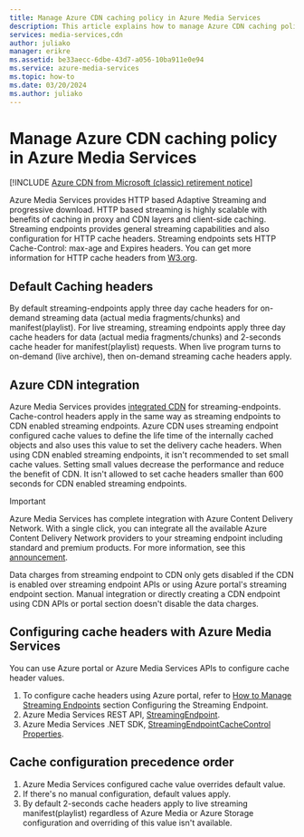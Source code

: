 ```yaml
---
title: Manage Azure CDN caching policy in Azure Media Services
description: This article explains how to manage Azure CDN caching policy in Azure Media Services.
services: media-services,cdn
author: juliako
manager: erikre
ms.assetid: be33aecc-6dbe-43d7-a056-10ba911e0e94
ms.service: azure-media-services
ms.topic: how-to
ms.date: 03/20/2024
ms.author: juliako
---
```


# Manage Azure CDN caching policy in Azure Media Services

[!INCLUDE [Azure CDN from Microsoft (classic) retirement notice](../../includes/cdn-classic-retirement.md)]

Azure Media Services provides HTTP based Adaptive Streaming and progressive download. HTTP based streaming is highly scalable with benefits of caching in proxy and CDN layers and client-side caching. Streaming endpoints provides general streaming capabilities and also configuration for HTTP cache headers. Streaming endpoints sets HTTP Cache-Control: max-age and Expires headers. You can get more information for HTTP cache headers from [W3.org](https://www.w3.org/Protocols/rfc2616/rfc2616-sec13.html).

## Default Caching headers

By default streaming-endpoints apply three day cache headers for on-demand streaming data (actual media fragments/chunks) and manifest(playlist). For live streaming, streaming endpoints apply three day cache headers for data (actual media fragments/chunks) and 2-seconds cache header for manifest(playlist) requests. When live program turns to on-demand (live archive), then on-demand streaming cache headers apply.

## Azure CDN integration

Azure Media Services provides [integrated CDN](https://azure.microsoft.com/updates/azure-media-services-now-fully-integrated-with-azure-cdn/) for streaming-endpoints. Cache-control headers apply in the same way as streaming endpoints to CDN enabled streaming endpoints. Azure CDN uses streaming endpoint configured cache values to define the life time of the internally cached objects and also uses this value to set the delivery cache headers. When using CDN enabled streaming endpoints, it isn't recommended to set small cache values. Setting small values decrease the performance and reduce the benefit of CDN. It isn't allowed to set cache headers smaller than 600 seconds for CDN enabled streaming endpoints.

> [!IMPORTANT]
> Azure Media Services has complete integration with Azure Content Delivery Network. With a single click, you can integrate all the available Azure Content Delivery Network providers to your streaming endpoint including standard and premium products. For more information, see this [announcement](https://azure.microsoft.com/blog/standardstreamingendpoint/).
>
> Data charges from streaming endpoint to CDN only gets disabled if the CDN is enabled over streaming endpoint APIs or using Azure portal's streaming endpoint section. Manual integration or directly creating a CDN endpoint using CDN APIs or portal section doesn't disable the data charges.

## Configuring cache headers with Azure Media Services

You can use Azure portal or Azure Media Services APIs to configure cache header values.

1. To configure cache headers using Azure portal, refer to [How to Manage Streaming Endpoints](/azure/media-services/previous/media-services-portal-manage-streaming-endpoints) section Configuring the Streaming Endpoint.
2. Azure Media Services REST API, [StreamingEndpoint](/rest/api/media/operations/streamingendpoint#StreamingEndpointCacheControl).
3. Azure Media Services .NET SDK, [StreamingEndpointCacheControl Properties](/dotnet/api/microsoft.windowsazure.mediaservices.client.streamingendpointcachecontrol).

## Cache configuration precedence order

1. Azure Media Services configured cache value overrides default value.
2. If there's no manual configuration, default values apply.
3. By default 2-seconds cache headers apply to live streaming manifest(playlist) regardless of Azure Media or Azure Storage configuration and overriding of this value isn't available.
